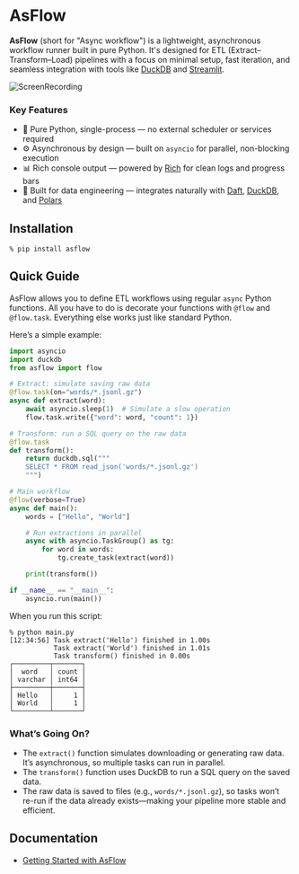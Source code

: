 # AsFlow

**AsFlow** (short for "Async workflow") is a lightweight, asynchronous workflow runner built in pure Python. It's designed for ETL (Extract–Transform–Load) pipelines with a focus on minimal setup, fast iteration, and seamless integration with tools like [DuckDB](https://duckdb.org) and [Streamlit](https://streamlit.io).

![ScreenRecording](https://raw.githubusercontent.com/k24d/asflow/main/docs/assets/img/ScreenRecording.webp)

### Key Features

- 🐍 Pure Python, single-process — no external scheduler or services required
- ⚙️ Asynchronous by design — built on `asyncio` for parallel, non-blocking execution
- 📊 Rich console output — powered by [Rich](https://rich.readthedocs.io) for clean logs and progress bars
- 🔄 Built for data engineering — integrates naturally with [Daft](https://www.getdaft.io), [DuckDB](https://duckdb.org), and [Polars](https://pola.rs)

## Installation

```
% pip install asflow
```

## Quick Guide

AsFlow allows you to define ETL workflows using regular `async` Python functions. All you have to do is decorate your functions with `@flow` and `@flow.task`. Everything else works just like standard Python.

Here’s a simple example:

```python
import asyncio
import duckdb
from asflow import flow

# Extract: simulate saving raw data
@flow.task(on="words/*.jsonl.gz")
async def extract(word):
    await asyncio.sleep(1)  # Simulate a slow operation
    flow.task.write({"word": word, "count": 1})

# Transform: run a SQL query on the raw data
@flow.task
def transform():
    return duckdb.sql("""
    SELECT * FROM read_json('words/*.jsonl.gz')
    """)

# Main workflow
@flow(verbose=True)
async def main():
    words = ["Hello", "World"]

    # Run extractions in parallel
    async with asyncio.TaskGroup() as tg:
        for word in words:
            tg.create_task(extract(word))

    print(transform())

if __name__ == "__main__":
    asyncio.run(main())
```

When you run this script:

```console
% python main.py
[12:34:56] Task extract('Hello') finished in 1.00s
           Task extract('World') finished in 1.01s
           Task transform() finished in 0.00s
┌─────────┬───────┐
│  word   │ count │
│ varchar │ int64 │
├─────────┼───────┤
│ Hello   │     1 │
│ World   │     1 │
└─────────┴───────┘
```

### What’s Going On?

- The `extract()` function simulates downloading or generating raw data. It’s asynchronous, so multiple tasks can run in parallel.
- The `transform()` function uses DuckDB to run a SQL query on the saved data.
- The raw data is saved to files (e.g., `words/*.jsonl.gz`), so tasks won’t re-run if the data already exists—making your pipeline more stable and efficient.

## Documentation

- [Getting Started with AsFlow](https://asflow.readthedocs.io/en/latest/)
